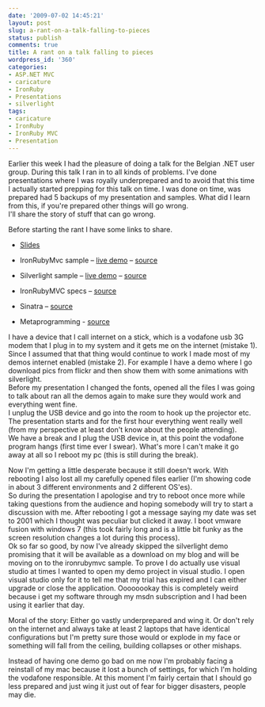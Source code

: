 ```yaml
---
date: '2009-07-02 14:45:21'
layout: post
slug: a-rant-on-a-talk-falling-to-pieces
status: publish
comments: true
title: A rant on a talk falling to pieces
wordpress_id: '360'
categories:
- ASP.NET MVC
- caricature
- IronRuby
- Presentations
- silverlight
tags:
- caricature
- IronRuby
- IronRuby MVC
- Presentation
---
```


Earlier this week I had the pleasure of doing a talk for the Belgian .NET user group. During this talk I ran in to all kinds of problems. I've done presentations where I was royally underprepared and to avoid that this time I actually started prepping for this talk on time. I was done on time, was prepared had 5 backups of my presentation and samples. What did I learn from this, if you're prepared other things will go wrong.      
I'll share the story of stuff that can go wrong. 

 

Before starting the rant I have some links to share.

 

  
  * [Slides](http://www.slideshare.net/casualjim/ruby-loves-dot-net)
   
  * IronRubyMvc sample – [live demo](http://irtodo.koolkraft.net/) – [source](http://github.com/casualjim/ironrubymvc-sample/tree/master)
   
  * Silverlight sample – [live demo](http://samples.koolkraft.net/picture_view/) – [source](http://samples.koolkraft.net/picture_view.zip)
   
  * IronRubyMVC specs – [source](http://github.com/casualjim/ironrubymvc/tree)
   
  * Sinatra – [source](http://samples.koolkraft.net/sinatra.zip)
   
  * Metaprogramming - [source](http://samples.koolkraft.net/metaprogramming.zip)
 

I have a device that I call internet on a stick, which is a vodafone usb 3G modem that I plug in to my system and it gets me on the internet (mistake 1). Since I assumed that that thing would continue to work I made most of my demos internet enabled (mistake 2). For example I have a demo where I go download pics from flickr and then show them with some animations with silverlight.      
Before my presentation I changed the fonts, opened all the files I was going to talk about ran all the demos again to make sure they would work and everything went fine.       
I unplug the USB device and go into the room to hook up the projector etc. The presentation starts and for the first hour everything went really well (from my perspective at least don't know about the people attending).       
We have a break and I plug the USB device in, at this point the vodafone program hangs (first time ever I swear). What's more I can't make it go away at all so I reboot my pc (this is still during the break). 

 

Now I'm getting a little desperate because it still doesn't work. With rebooting I also lost all my carefully opened files earlier (I'm showing code in about 3 different environments and 2 different OS'es).      
So during the presentation I apologise and try to reboot once more while taking questions from the audience and hoping somebody will try to start a discussion with me. After rebooting I got a message saying my date was set to 2001 which I thought was peculiar but clicked it away. I boot vmware fusion with windows 7 (this took fairly long and is a little bit funky as the screen resolution changes a lot during this process).       
Ok so far so good, by now I've already skipped the silverlight demo promising that it will be available as a download on my blog and will be moving on to the ironrubymvc sample. To prove I do actually use visual studio at times I wanted to open my demo project in visual studio. I open visual studio only for it to tell me that my trial has expired and I can either upgrade or close the application. Oooooookay this is completely weird because i get my software through my msdn subscription and I had been using it earlier that day. 

 

Moral of the story: Either go vastly underprepared and wing it. Or don't rely on the internet and always take at least 2 laptops that have identical configurations but I'm pretty sure those would or explode in my face or something will fall from the ceiling, building collapses or other mishaps. 

 

Instead of having one demo go bad on me now I'm probably facing a reinstall of my mac because it lost a bunch of settings, for which I'm holding the vodafone responsible. At this moment I'm fairly certain that I should go less prepared and just wing it just out of fear for bigger disasters, people may die. 

 